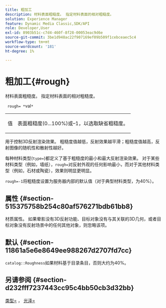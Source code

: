 ```yaml
---
title: 粗加工
description: 材料表面粗糙度。 指定材料表面的相对粗糙度。
solution: Experience Manager
feature: Dynamic Media Classic,SDK/API
role: Developer,User
exl-id: 8903b51c-c7d4-460f-8f28-00053eac9d6e
source-git-commit: 3be1d948ac22f907169ef09b509f1cebceaec5c4
workflow-type: tm+mt
source-wordcount: '181'
ht-degree: 1%

---
```


# 粗加工{#rough}

材料表面粗糙度。 指定材料表面的相对粗糙度。

` rough= *`val`*`

<table id="simpletable_432E33EC87144AC7A2A8D9406F862708"> 
 <tr class="strow"> 
  <td class="stentry"> <p> <span class="varname">值</span> </p> </td> 
  <td class="stentry"> <p>表面粗糙度(0...100%)或–1，以选取缺省粗糙度。 </p> </td> 
 </tr> 
</table>

用于控制3D反射渲染效果。 粗糙度值越低，反射效果越平滑；粗糙度值越高，反射图像的随机性和散射性越好。

每种材料类型(`type=`)都定义了基于粗糙度的最小和最大反射渲染效果。 对于某些材料类型（例如，墙纸），`rough=`对反射外观的任何影响最小，而对于其他材料类型（例如，石材或陶瓷），效果则明显更明显。

`rough=-1`将粗糙度设置为服务器内部的默认值（对于典型材料类型，为40%）。

## 属性 {#section-515375758b254c80af576271bdb61bb8}

材质属性。 如果晕影没有3D反射功能、目标对象没有与其关联的3D几何，或者目标对象没有反射场景中的任何其他对象，则忽略该项。

## 默认 {#section-11861a5e6e8649ee988267d2707fd7cc}

`catalog::Roughness`如果材料基于目录条目，否则大约为40%。

## 另请参阅 {#section-d232fff7237443cc95c4bb50cb3d32bb}

[类型=](../../../../../ir-api/http-protocol/image-rendering-api-ref/c-ir-http-protocol-ref/c-ir-http-protocol-command-reference/r-ir-http-type.md#reference-128c7de89e2d46838019b560f3f84a35) ， [光泽=](../../../../../ir-api/http-protocol/image-rendering-api-ref/c-ir-http-protocol-ref/c-ir-http-protocol-command-reference/r-ir-http-gloss.md#reference-325aef2ee51e4e1584a06047427340ca)
